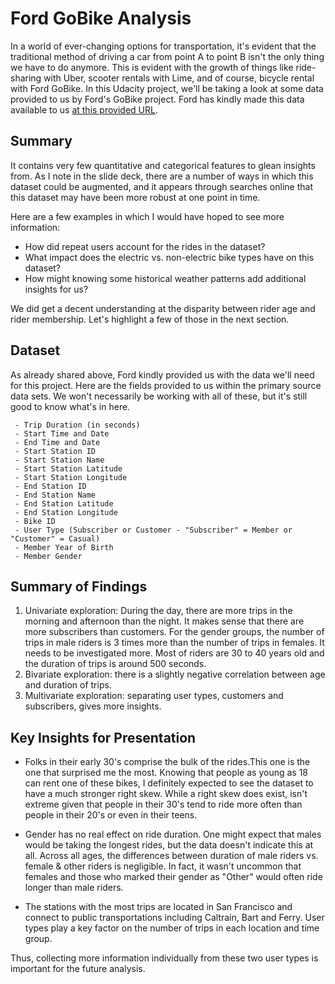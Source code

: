 # Ford GoBike Analysis
In a world of ever-changing options for transportation, it's evident that the traditional method of driving a car from point A to point B isn't the only thing we have to do anymore. This is evident with the growth of things like ride-sharing with Uber, scooter rentals with Lime, and of course, bicycle rental with Ford GoBike.
In this Udacity project, we'll be taking a look at some data provided to us by Ford's GoBike project. Ford has kindly made this data available to us [at this provided URL](https://www.fordgobike.com/system-data).


## Summary
It contains very few quantitative and categorical features to glean insights from. As I note in the slide deck, there are a number of ways in which this dataset could be augmented, and it appears through searches online that this dataset may have been more robust at one point in time.

Here are a few examples in which I would have hoped to see more information:

 - How did repeat users account for the rides in the dataset?
 - What impact does the electric vs. non-electric bike types have on this dataset?
 - How might knowing some historical weather patterns add additional insights for us?

We did get a decent understanding at the disparity between rider age and rider membership. Let's highlight a few of those in the next section.


## Dataset
As already shared above, Ford kindly provided us with the data we'll need for this project.
Here are the fields provided to us within the primary source data sets. We won't necessarily be working with all of these, but it's still good to know what's in here.
```
 - Trip Duration (in seconds)
 - Start Time and Date
 - End Time and Date
 - Start Station ID
 - Start Station Name
 - Start Station Latitude
 - Start Station Longitude
 - End Station ID
 - End Station Name
 - End Station Latitude
 - End Station Longitude
 - Bike ID
 - User Type (Subscriber or Customer - "Subscriber" = Member or "Customer" = Casual)
 - Member Year of Birth
 - Member Gender
```


## Summary of Findings
1. Univariate exploration: During the day, there are more trips in the morning and afternoon than the night. It makes sense that there are more subscribers than customers. For the gender groups, the number of trips in male riders is 3 times more than the number of trips in females. It needs to be investigated more. Most of riders are 30 to 40 years old and the duration of trips is around 500 seconds.
2. Bivariate exploration: there is a slightly negative correlation between age and duration of trips.
3. Multivariate exploration: separating user types, customers and subscribers, gives more insights.


## Key Insights for Presentation
 - Folks in their early 30's comprise the bulk of the rides.This one is the one that surprised me the most. Knowing that people as young as 18 can rent one of these bikes, I definitely expected to see the dataset to have a much stronger right skew. While a right skew does exist, isn't extreme given that people in their 30's tend to ride more often than people in their 20's or even in their teens.
 
 - Gender has no real effect on ride duration. One might expect that males would be taking the longest rides, but the data doesn't indicate this at all. Across all ages, the differences between duration of male riders vs. female & other riders is negligible. In fact, it wasn't uncommon that females and those who marked their gender as "Other" would often ride longer than male riders.
 
 - The stations with the most trips are located in San Francisco and connect to public transportations including Caltrain, Bart and Ferry. User types play a key factor on the number of trips in each location and time group. 

Thus, collecting more information individually from these two user types is important for the future analysis.
